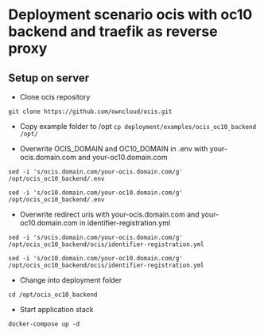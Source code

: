 # Deployment scenario ocis with oc10 backend and traefik as reverse proxy

## Setup on server

*   Clone ocis repository

  `git clone https://github.com/owncloud/ocis.git`

*   Copy example folder to /opt
  `cp deployment/examples/ocis_oc10_backend /opt/`

*   Overwrite OCIS_DOMAIN and OC10_DOMAIN in .env with your-ocis.domain.com and your-oc10.domain.com

  `sed -i 's/ocis.domain.com/your-ocis.domain.com/g' /opt/ocis_oc10_backend/.env`

  `sed -i 's/oc10.domain.com/your-oc10.domain.com/g' /opt/ocis_oc10_backend/.env`

*   Overwrite redirect uris with your-ocis.domain.com and your-oc10.domain.com in identifier-registration.yml

  `sed -i 's/ocis.domain.com/your-ocis.domain.com/g' /opt/ocis_oc10_backend/ocis/identifier-registration.yml`

  `sed -i 's/oc10.domain.com/your-oc10.domain.com/g' /opt/ocis_oc10_backend/ocis/identifier-registration.yml`

*   Change into deployment folder

  `cd /opt/ocis_oc10_backend`

*   Start application stack

  `docker-compose up -d`
